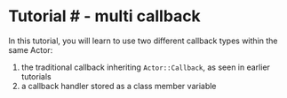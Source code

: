 
# Tutorial #  - multi callback

In this tutorial, you will learn to use two different callback types within the same Actor:

1.  the traditional callback inheriting `Actor::Callback`, as seen in earlier tutorials
2.  a callback handler stored as a class member variable

